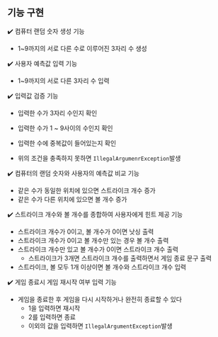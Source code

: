 ## 기능 구현



:heavy_check_mark: 컴퓨터 랜덤 숫자 생성 기능

- 1~9까지의 서로 다른 수로 이루어진 3자리 수 생성

  

:heavy_check_mark: 사용자 예측값 입력 기능

- 1~9까지의 서로 다른 3자리 수 입력

  

:heavy_check_mark: 입력값 검증 기능

- 입력한 수가 3자리 수인지 확인

- 입력한 수가 1 ~ 9사이의 수인지 확인

- 입력한 수에 중복값이 들어있는지 확인

- 위의 조건을 충족하지 못하면 `IllegalArgumenrException`발생

  

:heavy_check_mark: 컴퓨터의 랜덤 숫자와 사용자의 예측값 비교 기능

- 같은 수가 동일한 위치에 있으면 스트라이크 개수 증가
- 같은 수가 다른 위치에 있으면 볼 개수 증가



:heavy_check_mark: 스트라이크 개수와 볼 개수를 종합하여 사용자에게 힌트 제공 기능

- 스트라이크 개수가 0이고, 볼 개수가 0이면 낫싱 출력
- 스트라이크 개수가 0이고 볼 개수만 있는 경우 볼 개수 출력
- 스트라이크 개수만 있고 볼 개수가 0이면 스트라이크 개수 출력
  - 스트라이크가 3개면 스트라이크 개수를 출력하면서 게임 종료 문구 출력
- 스트라이크, 볼 모두 1개 이상이면 볼 개수와 스트라이크 개수 입력



:heavy_check_mark: 게임 종료시 게임 재시작 여부 입력 기능

- 게임을 종료한 후 게임을 다시 시작하거나 완전히 종료할 수 있다
  - 1을 입력하면 재시작
  - 2를 입력하면 종료
  - 이외의 값을 입력하면 `IllegalArgumentException`발생


